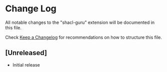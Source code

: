# Change Log

All notable changes to the "shacl-guru" extension will be documented in this file.

Check [Keep a Changelog](http://keepachangelog.com/) for recommendations on how to structure this file.

## [Unreleased]

- Initial release